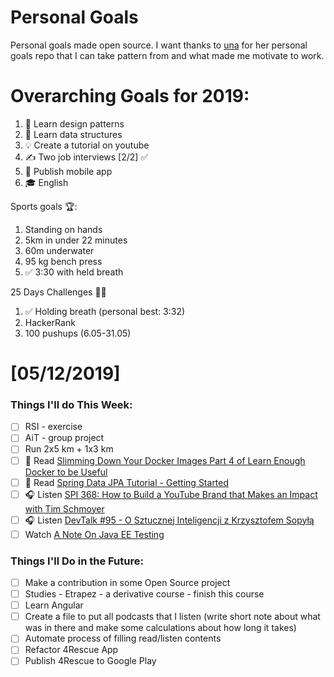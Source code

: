 Personal Goals
==============

Personal goals made open source. I want thanks to [una](https://github.com/una/personal-goals) for her personal goals repo that I can take pattern from and what made me motivate to work. 


# Overarching Goals for 2019:
1. 💚 Learn design patterns
2. 💙 Learn data structures
3. 💡 Create a tutorial on youtube
4. ✍️ Two job interviews [2/2] ✅
5. 📱 Publish mobile app
6. 🎓 English

Sports goals 🏆:
1. Standing on hands
2. 5km in under 22 minutes
3. 60m underwater
4. 95 kg bench press
5. ✅ 3:30 with held breath

25 Days Challenges 💪💪
1. ✅ Holding breath (personal best: 3:32)
2. HackerRank
3. 100 pushups (6.05-31.05)

# [05/12/2019]

### Things I'll do This Week:

- [ ] RSI - exercise
- [ ] AiT - group project
- [ ] Run 2x5 km + 1x3 km
- [ ] 📗 Read [Slimming Down Your Docker Images Part 4 of Learn Enough Docker to be Useful](https://towardsdatascience.com/slimming-down-your-docker-images-275f0ca9337e)
- [ ] 📗 Read [Spring Data JPA Tutorial - Getting Started](https://www.javaguides.net/2018/11/spring-data-jpa-tutorial-getting-started.html)
- [ ] 🎧 Listen [SPI 368: How to Build a YouTube Brand that Makes an Impact with Tim Schmoyer](https://www.smartpassiveincome.com/podcasts/how-to-build-a-youtube-brand-that-makes-an-impact-with-tim-schmoyer/)
- [ ] 🎧 Listen [DevTalk #95 - O Sztucznej Inteligencji z Krzysztofem Sopyłą](https://www.youtube.com/watch?v=MtYMoYE0_Z0)
- [ ] Watch [A Note On Java EE Testing](https://youtu.be/x4Fxur-0SB0)

### Things I'll Do in the Future:

- [ ] Make a contribution in some Open Source project
- [ ] Studies - Etrapez - a derivative course - finish this course
- [ ] Learn Angular
- [ ] Create a file to put all podcasts that I listen (write short note about what was in there and make some calculations about how long it takes)
- [ ] Automate process of filling read/listen contents
- [ ] Refactor 4Rescue App
- [ ] Publish 4Rescue to Google Play
